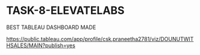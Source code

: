 # TASK-8-ELEVATELABS
BEST TABLEAU DASHBOARD MADE

https://public.tableau.com/app/profile/csk.praneetha2781/viz/DOUNUTWITHSALES/MAIN?publish=yes

